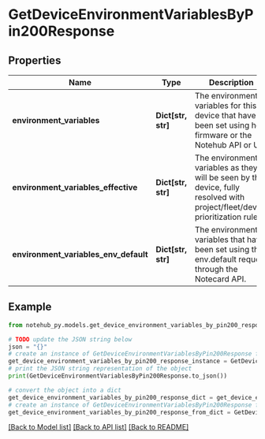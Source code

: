 # GetDeviceEnvironmentVariablesByPin200Response

## Properties

| Name                                  | Type               | Description                                                                                                                  | Notes      |
| ------------------------------------- | ------------------ | ---------------------------------------------------------------------------------------------------------------------------- | ---------- |
| **environment_variables**             | **Dict[str, str]** | The environment variables for this device that have been set using host firmware or the Notehub API or UI.                   |
| **environment_variables_effective**   | **Dict[str, str]** | The environment variables as they will be seen by the device, fully resolved with project/fleet/device prioritization rules. | [optional] |
| **environment_variables_env_default** | **Dict[str, str]** | The environment variables that have been set using the env.default request through the Notecard API.                         |

## Example

```python
from notehub_py.models.get_device_environment_variables_by_pin200_response import GetDeviceEnvironmentVariablesByPin200Response

# TODO update the JSON string below
json = "{}"
# create an instance of GetDeviceEnvironmentVariablesByPin200Response from a JSON string
get_device_environment_variables_by_pin200_response_instance = GetDeviceEnvironmentVariablesByPin200Response.from_json(json)
# print the JSON string representation of the object
print(GetDeviceEnvironmentVariablesByPin200Response.to_json())

# convert the object into a dict
get_device_environment_variables_by_pin200_response_dict = get_device_environment_variables_by_pin200_response_instance.to_dict()
# create an instance of GetDeviceEnvironmentVariablesByPin200Response from a dict
get_device_environment_variables_by_pin200_response_from_dict = GetDeviceEnvironmentVariablesByPin200Response.from_dict(get_device_environment_variables_by_pin200_response_dict)
```

[[Back to Model list]](../README.md#documentation-for-models) [[Back to API list]](../README.md#documentation-for-api-endpoints) [[Back to README]](../README.md)
